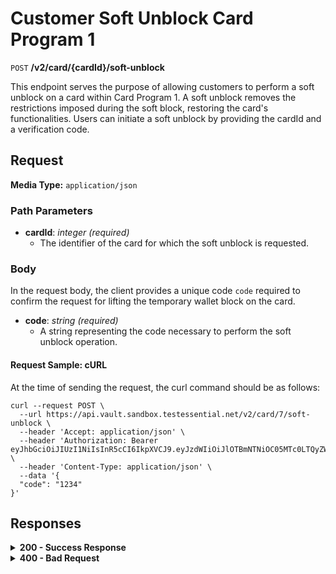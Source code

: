 # Customer Soft Unblock Card Program 1

`POST` **/v2/card/{cardId}/soft-unblock**

This endpoint serves the purpose of allowing customers to perform a soft unblock on a card within Card Program 1. A soft unblock removes the restrictions imposed during the soft block, restoring the card's functionalities. Users can initiate a soft unblock by providing the cardId and a verification code.

## Request

**Media Type:** `application/json`

### Path Parameters


- **cardId**: *integer<int64>* *(required)*
  - The identifier of the card for which the soft unblock is requested.

### Body

In the request body, the client provides a unique code `code` required to confirm the request for lifting the temporary wallet block on the card.

- **code**: *string* *(required)*
  - A string representing the code necessary to perform the soft unblock operation.


#### **Request Sample: cURL**

At the time of sending the request, the curl command should be as follows:

```curl cURL
curl --request POST \
  --url https://api.vault.sandbox.testessential.net/v2/card/7/soft-unblock \
  --header 'Accept: application/json' \
  --header 'Authorization: Bearer eyJhbGciOiJIUzI1NiIsInR5cCI6IkpXVCJ9.eyJzdWIiOiJlOTBmNTNiOC05MTc0LTQyZWUtYTVjNS04ZTA0ZGM2MzA5NWYiLCJleHAiOjE3MTIyMzY0MTAsImlhdCI6MTcxMjE1MDAxMH0.1jyJQ7npbGowVG_AbY3iWQwRv8XepgLx7u2UVyVtMgk' \
  --header 'Content-Type: application/json' \
  --data '{
  "code": "1234"
}'
```

## Responses

<details>
<summary><strong>200 - Success Response</strong></summary>
  
The response status code indicates that the request was successfully processed.
  
**Media type:** `application/json`
  
- **result**: *string*
  - A string representing the result of the operation. This could indicate the success of the soft unblock process.
  
**Responses example**
```json
{
  "result": "ok"
}
```
</details>


<details>
<summary><strong>400 - Bad Request</strong></summary>

The response status code indicates that the requested page was not found on the server.
  
**Media type:** `application/json`
  
  

- **message:** string
  - Message displayed to the user.

- **field:** string
  - Specifies the field in the request that caused the error.

- **errorId:** integer
  - Identifier of the error.

- **systemId:** string
  - Identifier of the component.

- **originalMessage:** string
  - The original error message.

- **errorStackTrace:** string
  - The place where the error occurred in the code.

- **data:** object
  - Additional data related to the error, structured as key-value pairs.
    - **additionalProp1:** object
    - **additionalProp2:** object
    - **additionalProp3:** object

- **error:** string
  - Identifier of the error.

    
**Responses example**

```json
{
  "error": "COMMON",
  "errorId": 0,
  "message": "Sorry for inconvenience. We're fixing the issue. If you have urgent questions, contact support",
  "systemId": "core"
}
```

</details>
